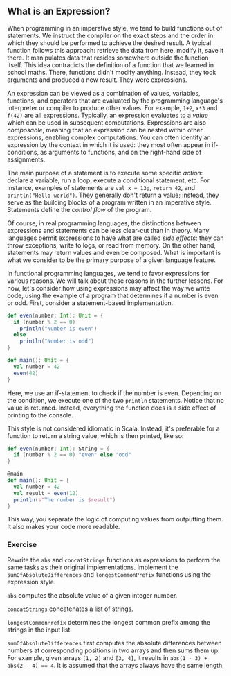 ## What is an Expression? 

When programming in an imperative style, we tend to build functions out of statements. 
We instruct the compiler on the exact steps and the order in which they should be performed to achieve the 
desired result.
A typical function follows this approach: retrieve the data from here, modify it, save it there. 
It manipulates data that resides somewhere outside the function itself.
This idea contradicts the definition of a function that we learned in school maths. 
There, functions didn't modify anything. 
Instead, they took arguments and produced a new result. 
They were expressions. 

An expression can be viewed as a combination of values, variables, functions, and operators that are evaluated by the
programming language's interpreter or compiler to produce other values. 
For example, `1+2`, `x*3` and `f(42)` are all expressions. 
Typically, an expression evaluates to a *value* which can be used in subsequent computations. 
Expressions are also *composable*, meaning that an expression can be nested within other expressions, enabling complex 
computations. 
You can often identify an expression by the context in which it is used: they most often appear in if-conditions, as arguments to 
functions, and on the right-hand side of assignments. 

The main purpose of a statement is to execute some specific *action*: declare a variable, run a loop, execute a conditional
statement, etc. 
For instance, examples of statements are `val x = 13;`, `return 42`, and `println("Hello world")`. 
They generally don't return a value; instead, they serve as the building blocks of a program written in an imperative style. 
Statements define the *control flow* of the program. 

Of course, in real programming languages, the distinctions between expressions and statements can be less clear-cut 
than in theory. 
Many languages permit expressions to have what are called *side effects*: they can throw exceptions, write to logs, or 
read from memory. 
On the other hand, statements may return values and even be composed. 
What is important is what we consider to be the primary purpose of a given language feature. 

In functional programming languages, we tend to favor expressions for various reasons. 
We will talk about these reasons in the further lessons. 
For now, let's consider how using expressions may affect the way we write code, using the example of a program that 
determines if a number is even or odd. 
First, consider a statement-based implementation. 

```scala 3
def even(number: Int): Unit = {
  if (number % 2 == 0)
    println("Number is even")
  else
    println("Number is odd")
}

def main(): Unit = {
  val number = 42
  even(42)
}
```

Here, we use an if-statement to check if the number is even. 
Depending on the condition, we execute one of the two `println` statements. 
Notice that no value is returned. Instead, everything the function does is a side effect of printing to the console. 

This style is not considered idiomatic in Scala. 
Instead, it's preferable for a function to return a string value, which is then printed, like so: 

```scala 3
def even(number: Int): String = { 
  if (number % 2 == 0) "even" else "odd"
} 

@main
def main(): Unit = {
  val number = 42 
  val result = even(12)
  println(s"The number is $result")
}
```

This way, you separate the logic of computing values from outputting them. 
It also makes your code more readable. 

### Exercise 

Rewrite the `abs` and `concatStrings` functions as expressions to perform the same tasks as their original implementations. 
Implement the `sumOfAbsoluteDifferences` and `longestCommonPrefix` functions using the expression style.

`abs` computes the absolute value of a given integer number. 

`concatStrings` concatenates a list of strings. 

`longestCommonPrefix` determines the longest common prefix among the strings in the input list.

`sumOfAbsoluteDifferences` first computes the absolute differences between numbers at corresponding positions in two arrays and 
then sums them up. 
For example, given arrays `[1, 2]` and `[3, 4]`, it results in `abs(1 - 3) + abs(2 - 4) == 4`. 
It is assumed that the arrays always have the same length. 



































